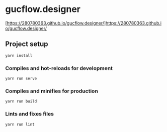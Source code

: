# gucflow.designer
[https://280780363.github.io/gucflow.designer/]https://280780363.github.io/gucflow.designer/
## Project setup
```
yarn install
```

### Compiles and hot-reloads for development
```
yarn run serve
```

### Compiles and minifies for production
```
yarn run build
```

### Lints and fixes files
```
yarn run lint
```
